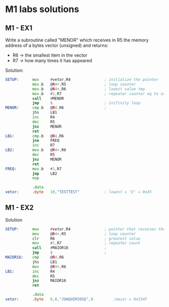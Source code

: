 # M1 labs solutions

## M1 - EX1
Write a subroutine called "MENOR" which receives in R5 the memory address of a bytes vector (unsigned) and returns:

- R6 -> the smallest item in the vector
- R7 -> how many times it has appeared 

Solution:

```asm
SETUP:		mov		#vetor,R4				; initialize the pointer
			mov.b	@R4+,R5					; loop counter
			mov.b	@R4+,R6					; lowest value tmp
			mov.b	#1,R7					; repeater counter eq to zero
			call	#MENOR
			jmp		$						; inifinity loop
MENOR:		cmp.b	@R4,R6					;
			jhs		LB1
			inc		R4
			dec		R5
			jnz		MENOR
			ret
LB1:		cmp.b	@R4,R6
			jne		FREQ
			inc		R7
LB2:		mov.b	@R4+,R6
			dec		R5
			jnz		MENOR
			ret
FREQ:		mov.b	#1,R7
			jmp		LB2
			nop

			.data
vetor:		.byte	10,"TESTTEST"			; lowest = 'E' = 0x45
```

## M1 - EX2

Solution

```asm
SETUP:		mov		#vetor,R4				; pointer that receives the vector mem addr 
			mov		@R4+,R5					; loop counter 
			clr		R6						; greatest value
			mov		#1,R7					; repeater count
			call	#MAIOR16				;
			jmp		$						;
MAIOR16:	cmp		@R4,R6
			jhs		LB1
			mov		@R4+,R6
LB1:		inc		R4
			dec		R5
			jnz		MAIOR16
			ret

			.data
vetor:		.byte	6,0,"JOAQUIMJOSE",0			;maior = 0x534F
```